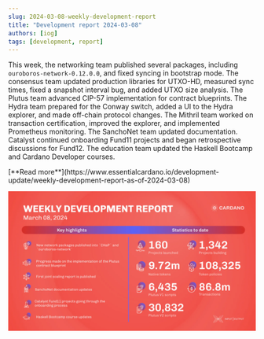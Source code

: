 ```yaml
---
slug: 2024-03-08-weekly-development-report
title: "Development report 2024-03-08"
authors: [iog]
tags: [development, report]
---
```


This week, the networking team published several packages, including `ouroboros-network-0.12.0.0`, and fixed syncing in bootstrap mode. The consensus team updated production libraries for UTXO-HD, measured sync times, fixed a snapshot interval bug, and added UTXO size analysis. The Plutus team advanced CIP-57 implementation for contract blueprints. The Hydra team prepared for the Conway switch, added a UI to the Hydra explorer, and made off-chain protocol changes. The Mithril team worked on transaction certification, improved the explorer, and implemented Prometheus monitoring. The SanchoNet team updated documentation. Catalyst continued onboarding Fund11 projects and began retrospective discussions for Fund12. The education team updated the Haskell Bootcamp and Cardano Developer courses.

<div style={{ textAlign: 'right' }}>
 [**Read more**](https://www.essentialcardano.io/development-update/weekly-development-report-as-of-2024-03-08) 
</div>

 ![weekly development report](./banner.webp)

